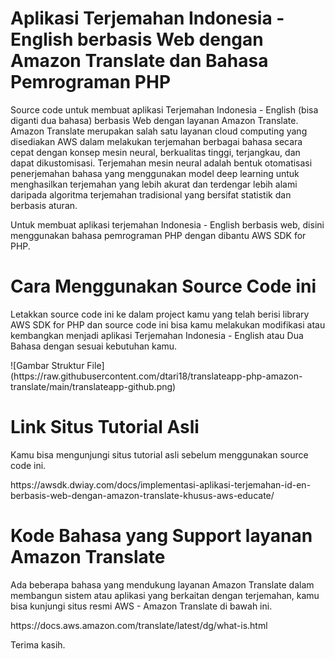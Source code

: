 # Aplikasi Terjemahan Indonesia - English berbasis Web dengan Amazon Translate dan Bahasa Pemrograman PHP
<p>Source code untuk membuat aplikasi Terjemahan Indonesia - English (bisa diganti dua bahasa) berbasis Web dengan layanan Amazon Translate. Amazon Translate merupakan salah satu layanan cloud computing yang disediakan AWS dalam melakukan terjemahan berbagai bahasa secara cepat dengan konsep mesin neural, berkualitas tinggi, terjangkau, dan dapat dikustomisasi. Terjemahan mesin neural adalah bentuk otomatisasi penerjemahan bahasa yang menggunakan model deep learning untuk menghasilkan terjemahan yang lebih akurat dan terdengar lebih alami daripada algoritma terjemahan tradisional yang bersifat statistik dan berbasis aturan.</p>
<p>Untuk membuat aplikasi terjemahan Indonesia - English berbasis web, disini menggunakan bahasa pemrograman PHP dengan dibantu AWS SDK for PHP.</p>

# Cara Menggunakan Source Code ini
<p>Letakkan source code ini ke dalam project kamu yang telah berisi library AWS SDK for PHP dan source code ini bisa kamu melakukan modifikasi atau kembangkan menjadi aplikasi Terjemahan Indonesia - English atau Dua Bahasa dengan sesuai kebutuhan kamu.</p>
![Gambar Struktur File](https://raw.githubusercontent.com/dtari18/translateapp-php-amazon-translate/main/translateapp-github.png)

# Link Situs Tutorial Asli
<p> Kamu bisa mengunjungi situs tutorial asli sebelum menggunakan source code ini. </p>
https://awsdk.dwiay.com/docs/implementasi-aplikasi-terjemahan-id-en-berbasis-web-dengan-amazon-translate-khusus-aws-educate/

# Kode Bahasa yang Support layanan Amazon Translate
<p>Ada beberapa bahasa yang mendukung layanan Amazon Translate dalam membangun sistem atau aplikasi yang berkaitan dengan terjemahan, kamu bisa kunjungi situs resmi AWS - Amazon Translate di bawah ini.</p>
https://docs.aws.amazon.com/translate/latest/dg/what-is.html

Terima kasih.


